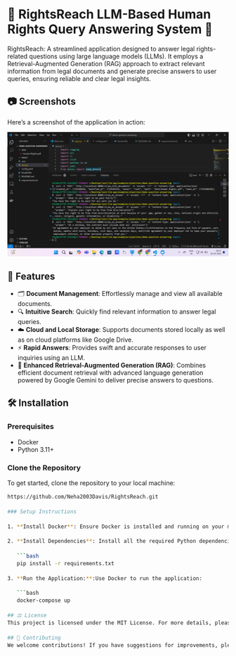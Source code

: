 # 🌟 RightsReach LLM-Based Human Rights Query Answering System 🌟

RightsReach: A streamlined application designed to answer legal rights-related questions using large language models (LLMs). It employs a Retrieval-Augmented Generation (RAG) approach to extract relevant information from legal documents and generate precise answers to user queries, ensuring reliable and clear legal insights.
## 📷 Screenshots
Here’s a screenshot of the application in action:

![Screenshot of RightsReach](images/screenshot.png)

## 🌟 Features
- 🗂️ **Document Management**: Effortlessly manage and view all available documents.
- 🔍 **Intuitive Search**: Quickly find relevant information to answer legal queries.
- ☁️ **Cloud and Local Storage**: Supports documents stored locally as well as on cloud platforms like Google Drive.
- ⚡ **Rapid Answers**: Provides swift and accurate responses to user inquiries using an LLM.
- 📖 **Enhanced Retrieval-Augmented Generation (RAG)**: Combines efficient document retrieval with advanced language generation powered by Google Gemini to deliver precise answers to questions.

## 🛠️ Installation

### Prerequisites
- Docker
- Python 3.11+

### Clone the Repository
To get started, clone the repository to your local machine:

```bash
https://github.com/Neha2003Davis/RightsReach.git

### Setup Instructions

1. **Install Docker**: Ensure Docker is installed and running on your machine. You can find installation instructions on the [Docker website](https://docs.docker.com/get-docker/).

2. **Install Dependencies**: Install all the required Python dependencies by running:

   ```bash
   pip install -r requirements.txt

3. **Run the Application:**:Use Docker to run the application:

   ```bash
   docker-compose up

## ⚖️ License
This project is licensed under the MIT License. For more details, please refer to the [LICENSE](LICENSE) file.

## 🤝 Contributing
We welcome contributions! If you have suggestions for improvements, please feel free to submit a pull request or raise an issue. Your feedback and input are highly appreciated!
   
   


